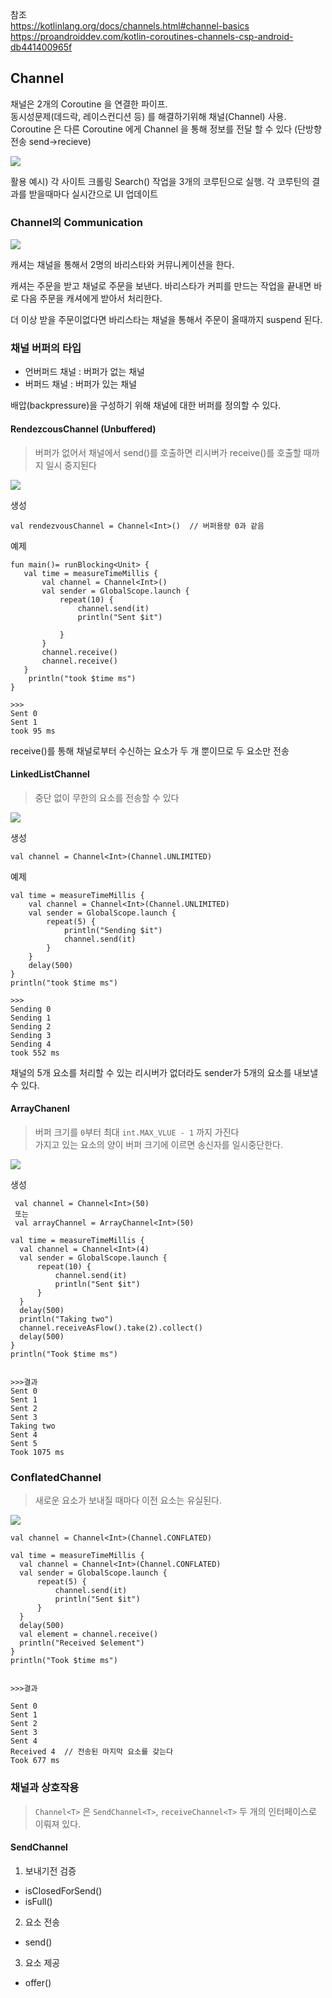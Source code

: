 참조  
https://kotlinlang.org/docs/channels.html#channel-basics  
https://proandroiddev.com/kotlin-coroutines-channels-csp-android-db441400965f


## Channel

채널은 2개의 Coroutine 을 연결한 파이프.  
동시성문제(데드락, 레이스컨디션 등) 를 해결하기위해 채널(Channel) 사용.  
Coroutine 은 다른 Coroutine 에게 Channel 을 통해 정보를 전달 할 수 있다 (단방향 전송 send->recieve)  

![](https://miro.medium.com/max/700/1*E6FB9W3IemTPp4U5WwGApg.png)

활용 예시) 각 사이트 크롤링 Search() 작업을 3개의 코루틴으로 실행. 각 코루틴의 결과를 받을때마다 실시간으로 UI 업데이트

### Channel의 Communication
![](https://miro.medium.com/max/700/1*khfG84QbarNrYDUUkiBmqA.gif)

캐셔는 채널을 통해서 2명의 바리스타와 커뮤니케이션을 한다. 

캐셔는 주문을 받고 채널로 주문을 보낸다. 바리스타가 커피를 만드는 작업을 끝내면 바로 다음 주문을 캐셔에게 받아서 처리한다.

더 이상 받을 주문이없다면  바리스타는 채널을 통해서 주문이 올때까지 suspend 된다.

### 채널 버퍼의 타입

- 언버퍼드 채널 : 버퍼가 없는 채널
- 버퍼드 채널 : 버퍼가 있는 채널

배압(backpressure)을 구성하기 위해 채널에 대한 버퍼를 정의할 수 있다.

#### RendezcousChannel (Unbuffered)
>버퍼가 없어서 채널에서 send()를 호출하면 리시버가 receive()를 호출할 때까지 일시 중지된다

![](https://miro.medium.com/max/700/1*VNp65vsrMktiDZW9pYSSOw.png)

생성
```
val rendezvousChannel = Channel<Int>()  // 버퍼용량 0과 같음
```

예제
```
fun main()= runBlocking<Unit> {
   val time = measureTimeMillis {
       val channel = Channel<Int>()
       val sender = GlobalScope.launch {
           repeat(10) {
               channel.send(it)
               println("Sent $it")

           }
       }
       channel.receive()
       channel.receive()
   }
    println("took $time ms")
}

>>>                               
Sent 0
Sent 1
took 95 ms
```
receive()를 통해 채널로부터 수신하는 요소가 두 개 뿐이므로 두 요소만 전송  

#### LinkedListChannel
>중단 없이 무한의 요소를 전송할 수 있다

![](https://miro.medium.com/max/700/1*SyD6Z-Rj0FdANfCJPW6hwQ.png)

생성
```
val channel = Channel<Int>(Channel.UNLIMITED)
```

예제
```
val time = measureTimeMillis {
    val channel = Channel<Int>(Channel.UNLIMITED)
    val sender = GlobalScope.launch {
        repeat(5) {
            println("Sending $it")
            channel.send(it)
        }
    }
    delay(500)
}
println("took $time ms")

>>>
Sending 0
Sending 1
Sending 2
Sending 3
Sending 4
took 552 ms
```
채널의 5개 요소를 처리할 수 있는 리시버가 없더라도 sender가 5개의 요소를 내보낼 수 있다.


#### ArrayChanenl

>버퍼 크기를 `0`부터 최대 `int.MAX_VLUE - 1` 까지 가진다  
가지고 있는 요소의 양이 버퍼 크기에 이르면 송신자를 일시중단한다.

![](https://miro.medium.com/max/700/1*cpm1lOYMVEOgQKWvvClm2Q.png)

생성
```
 val channel = Channel<Int>(50)
 또는 
 val arrayChannel = ArrayChannel<Int>(50)                             
```

```
val time = measureTimeMillis {
  val channel = Channel<Int>(4)
  val sender = GlobalScope.launch {
      repeat(10) {
          channel.send(it)
          println("Sent $it")
      }
  }
  delay(500)
  println("Taking two")
  channel.receiveAsFlow().take(2).collect()
  delay(500)
}
println("Took $time ms")


>>>결과
Sent 0
Sent 1
Sent 2
Sent 3
Taking two
Sent 4
Sent 5
Took 1075 ms
```

### ConflatedChannel
>새로운 요소가 보내질 때마다 이전 요소는 유실된다.

![](https://miro.medium.com/max/700/1*VcsQkNVshBaXsw6ThDYCyw.png)

```
val channel = Channel<Int>(Channel.CONFLATED)
```

```
val time = measureTimeMillis {
  val channel = Channel<Int>(Channel.CONFLATED)
  val sender = GlobalScope.launch {
      repeat(5) {
          channel.send(it)
          println("Sent $it")
      }
  }
  delay(500)
  val element = channel.receive()
  println("Received $element")
}
println("Took $time ms")


>>>결과

Sent 0
Sent 1
Sent 2
Sent 3
Sent 4
Received 4  // 전송된 마지막 요소를 갖는다
Took 677 ms
```

### 채널과 상호작용
>`Channel<T>` 은 `SendChannel<T>`, `receiveChannel<T>` 두 개의 인터페이스로 이뤄져 있다.

#### SendChannel

1. 보내기전 검증
- isClosedForSend()
- isFull()

2. 요소 전송
- send()

3. 요소 제공
- offer()
